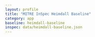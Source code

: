 ```yaml
---
layout: profile
title: "MITRE InSpec Heimdall Baseline"
category: app
baseline: heimdall-baseline
inspec: data/heimdall-baseline.json
---
```

